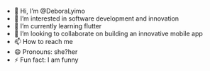 - 👋 Hi, I’m @DeboraLyimo
- 👀 I’m interested in software development and innovation
- 🌱 I’m currently learning flutter
- 💞️ I’m looking to collaborate on building an innovative mobile app
- 📫 How to reach me 
- 😄 Pronouns: she?her
- ⚡ Fun fact: I am funny



